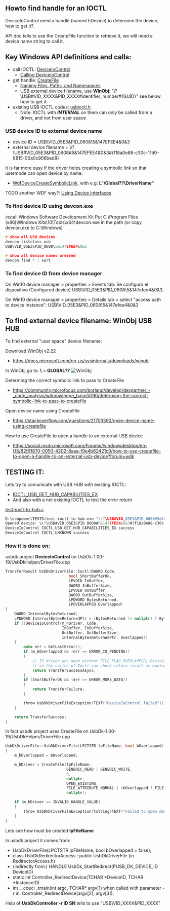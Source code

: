 ## Howto find handle for an IOCTL

DeviceIoControl need a handle (named hDevice) to determine the device, how to get it?.

API doc tells to use the CreateFile function to retrieve it, we will need a device name string to call it.

## Key Windows API definitions and calls:
- call IOCTL: [DeviceIoControl](https://msdn.microsoft.com/es-es/library/windows/desktop/aa363216(v=vs.85).aspx)
    - [Calling DeviceIoControl](https://msdn.microsoft.com/es-es/library/windows/desktop/aa363147(v=vs.85).aspx)
- get handle: [CreateFile](https://msdn.microsoft.com/es-es/library/windows/desktop/aa363858(v=vs.85).aspx)
    - [Naming Files, Paths, and Namespaces](https://msdn.microsoft.com/es-es/library/windows/desktop/aa365247(v=vs.85).aspx)
    - USB external device filename, use **WinObj**: "\\?\USB#VID_XXXX&PID_XXXX#identifier_number#{GUID}" see below how to get it.
- existing USB IOCTL codes: [usbioctl.h](https://docs.microsoft.com/en-us/windows-hardware/drivers/ddi/content/usbioctl/)
    - Note: IOCTL with **_INTERNAL_** on them can only be called from a driver, and not from user space

### USB device ID to external device name

- device ID = USB\VID_05E3&PID_0608\5&147EFEE4&0&3
- external device filename = \\\\?\\USB#VID_05E3&PID_0608#5&147EFEE4&0&3#{f18a0e88-c30c-11d0-8815-00a0c906bed8}

It is far more easy if the driver helps creating a symbolic link so that usermode can open device by name:
- [WdfDeviceCreateSymbolicLink](https://docs.microsoft.com/en-us/windows-hardware/drivers/ddi/content/wdfdevice/nf-wdfdevice-wdfdevicecreatesymboliclink), with e.g: **L"\\Global??\\DriverName"**

TODO another WDF way?: [Using Device Interfaces](https://docs.microsoft.com/en-us/windows-hardware/drivers/wdf/using-device-interfaces)


### To find device ID using devcon.exe

install Windows Software Development Kit
Put C:\Program Files (x86)\Windows Kits\10\Tools\x64\devcon.exe in the path (or copy devcon.exe to C:\Windows)

```c
# show all USB devices
devcon listclass usb
USB\VID_05E3&PID_0608\5&147EFEE4&0&3

# show all device names ordered
devcon find * | sort
```

### To find device ID from device manager

On Win10 device manager > properties > Events tab:
Se configuró el dispositivo (Configured device) USB\VID_05E3&PID_0608\5&147efee4&0&3.

On Win10 device manager > properties > Details tab > select "access path to device instance":
USB\VID_05E3&PID_0608\5&147efee4&0&3


## To find external device filename: WinObj USB HUB

To find external "user space" device filename:

Download WinObj v2.22
- https://docs.microsoft.com/en-us/sysinternals/downloads/winobj

In WinObj go to: **\\** > **GLOBAL??**
![WinObj](https://github.com/manel3/usbpower/HOWTO/WinObj.png "WinObj")

Determing the correct symbolic link to pass to CreateFile
- https://community.microfocus.com/borland/develop/devpartner_-_code_analysis/w/knowledge_base/5190/determing-the-correct-symbolic-link-to-pass-to-createfile

Open device name using CreateFile
- https://stackoverflow.com/questions/21703592/open-device-name-using-createfile

How to use CreateFile to open a handle to an external USB device
- https://social.msdn.microsoft.com/Forums/windowsdesktop/en-US/82f91870-0050-4202-8aaa-f9e4b62421c9/how-to-use-createfile-to-open-a-handle-to-an-external-usb-device?forum=wdk


## TESTING IT:
Lets try to comunicate with USB HUB with existing IOCTL:
- [IOCTL_USB_GET_HUB_CAPABILITIES_EX](https://docs.microsoft.com/en-us/windows-hardware/drivers/ddi/content/usbioctl/ni-usbioctl-ioctl_usb_get_hub_capabilities_ex)
- And also with a not existing IOCTL to test the error return

[test-ioctl-to-hub.c](https://github.com/Manel3/usbpower/blob/master/TESTS/test-ioctl-to-hub.c)
``` c
D:\usbpower\TESTS>test-ioctl-to-hub.exe "\\?\USB#VID_05E3&PID_0608#5&147EFEE4&0&3#{f18a0e88-c30c-11d0-8815-00a0c906bed8}"
Opened device: \\?\USB#VID_05E3&PID_0608#5&147EFEE4&0&3#{f18a0e88-c30c-11d0-8815-00a0c906bed8}
DeviceIoControl IOCTL_USB_GET_HUB_CAPABILITIES_EX success
DeviceIoControl IOCTL_UNKNOWN success
```

### How it is done on:

usbdk project **DeviceIoControl** on UsbDk-1.00-19/UsbDkHelper/DriverFile.cpp

``` c
TransferResult UsbDkDriverFile::Ioctl(DWORD Code,
                            bool ShortBufferOk,
                            LPVOID InBuffer,
                            DWORD InBufferSize,
                            LPVOID OutBuffer,
                            DWORD OutBufferSize,
                            LPDWORD BytesReturned,
                            LPOVERLAPPED Overlapped)
{
    DWORD InternalBytesReturned;
    LPDWORD InternalBytesReturnedPtr = (BytesReturned != nullptr) ? BytesReturned : &InternalBytesReturned;
    if (!DeviceIoControl(m_hDriver, Code,
                         InBuffer, InBufferSize,
                         OutBuffer, OutBufferSize,
                         InternalBytesReturnedPtr, Overlapped))
    {
        auto err = GetLastError();
        if (m_bOverlapped && (err == ERROR_IO_PENDING))
        {
            // If driver was open without FILE_FLAG_OVERLAPPED, DeviceIoControl can't return ERROR_IO_PENDING,
            // so the caller of Ioctl can check return result as boolean
            return TransferSuccessAsync;
        }
        if (ShortBufferOk && (err == ERROR_MORE_DATA))
        {
            return TransferFailure;
        }

        throw UsbDkDriverFileException(TEXT("DeviceIoControl failed"));
    }

    return TransferSuccess;
}
```

In fact usbdk project uses CreateFile on UsbDk-1.00-19/UsbDkHelper/DriverFile.cpp

``` c
UsbDkDriverFile::UsbDkDriverFile(LPCTSTR lpFileName, bool bOverlapped)
{
    m_bOverlapped = bOverlapped;

    m_hDriver = CreateFile(lpFileName,
                           GENERIC_READ | GENERIC_WRITE,
                           0,
                           nullptr,
                           OPEN_EXISTING,
                           FILE_ATTRIBUTE_NORMAL | (bOverlapped ? FILE_FLAG_OVERLAPPED : 0),
                           nullptr);

    if (m_hDriver == INVALID_HANDLE_VALUE)
    {
        throw UsbDkDriverFileException(tstring(TEXT("Failed to open device symlink ")) + lpFileName);
    }
}
```
Lets see how must be created **lpFileName** 

In usbdk project it comes from: 
- UsbDkDriverFile(LPCTSTR lpFileName, bool bOverlapped = false);
- class UsbDkRedirectorAccess : public UsbDkDriverFile (in RedirectorAccess.h)
- (indirectly from:) HANDLE UsbDk_StartRedirect(PUSB_DK_DEVICE_ID DeviceID)
- static int Controller_RedirectDevice(TCHAR *DeviceID, TCHAR *InstanceID)
- int __cdecl _tmain(int argc, TCHAR* argv[]) when called with parameter -r in: Controller_RedirectDevice(argv[2], argv[3]);

Help of **UsbDkController -r ID SN** tells to use "USB\\VID_XXXX&PID_XXXX"

